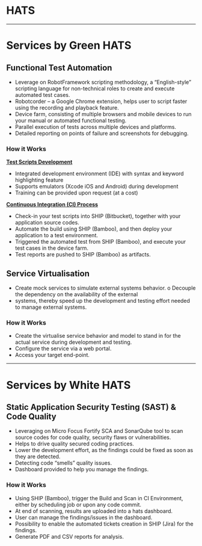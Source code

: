 # HATS
------

# Services by Green HATS

## Functional Test Automation

- Leverage on RobotFramework scripting methodology, a “English-style” scripting language for non-technical roles to create and execute automated test cases.
- Robotcorder – a Google Chrome extension, helps user to script faster using the recording and playback feature.
- Device farm, consisting of multiple browsers and mobile devices to run your manual or automated functional testing.
- Parallel execution of tests across multiple devices and platforms.
- Detailed reporting on points of failure and screenshots for debugging.

### How it Works
<strong><u>Test Scripts Development</u></strong>  
- Integrated development environment (IDE) with syntax and
keyword highlighting feature
- Supports emulators (Xcode iOS and Android) during
development
- Training can be provided upon request (at a cost)  

<strong><u>Continuous Integration (CI) Process</u></strong>
- Check-in your test scripts into SHIP (Bitbucket), together with
your application source codes.
- Automate the build using SHIP (Bamboo), and then deploy your
application to a test environment.
- Triggered the automated test from SHIP (Bamboo), and
execute your test cases in the device farm.
- Test reports are pushed to SHIP (Bamboo) as artifacts.

## Service Virtualisation
- Create mock services to simulate external systems behavior. o Decouple the dependency on the availability of the external
- systems, thereby speed up the development and testing effort needed to manage external systems.

### How it Works
- Create the virtualise service behavior and model to stand in for the actual service during development and testing.
- Configure the service via a web portal. 
- Access your target end-point.

---

# Services by White HATS

## Static Application Security Testing (SAST) & Code Quality
- Leveraging on Micro Focus Fortify SCA and SonarQube tool to scan source codes for code quality, security flaws or vulnerabilities.
- Helps to drive quality secured coding practices.
- Lower the development effort, as the findings could be fixed as
soon as they are detected.
- Detecting code “smells” quality issues.
- Dashboard provided to help you manage the findings.

### How it Works
- Using SHIP (Bamboo), trigger the Build and Scan in CI Environment, either by scheduling job or upon any code commit.
- At end of scanning, results are uploaded into a hats dashboard. 
- User can manage the findings/issues in the dashboard.
- Possibility to enable the automated tickets creation in SHIP (Jira) for the findings.
- Generate PDF and CSV reports for analysis.
